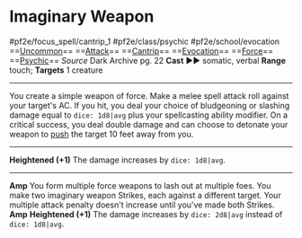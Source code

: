 # Imaginary Weapon
#pf2e/focus_spell/cantrip_1 #pf2e/class/psychic #pf2e/school/evocation 
==[Uncommon](../../../rules/traits/uncommon.md)== ==[Attack](../../../rules/traits/attack.md)== ==[Cantrip](../../../rules/traits/cantrip.md)== ==[Evocation](../../../rules/traits/evocation.md)== ==[Force](../../../rules/traits/force.md)== ==[Psychic](../../../Traits/Psychic.md)==
*Source* Dark Archive pg. 22
**Cast** ►► somatic, verbal
**Range** touch; **Targets** 1 creature

---
You create a simple weapon of force. Make a melee spell attack roll against your target's AC. If you hit, you deal your choice of bludgeoning or slashing damage equal to `dice: 1d8|avg` plus your spellcasting ability modifier. On a critical success, you deal double damage and can choose to detonate your weapon to [push](../../../Rules/Forced%20Movement.md) the target 10 feet away from you.

<hr>

**Heightened (+1)** The damage increases by `dice: 1d8|avg`.

---
**Amp** You form multiple force weapons to lash out at multiple foes. You make two imaginary weapon Strikes, each against a different target. Your multiple attack penalty doesn't increase until you've made both Strikes.
**Amp** **Heightened (+1)** The damage increases by `dice: 2d8|avg` instead of `dice: 1d8|avg`.